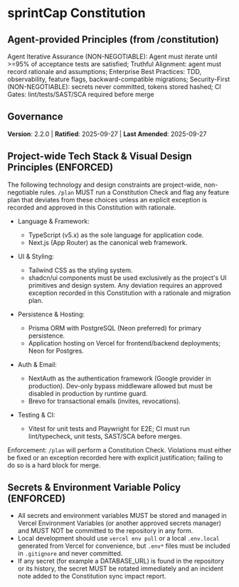 <!--
SYNC IMPACT REPORT
- Version change: auto -> 2.2.0
- Updated via apply-constitution.sh
-->

# sprintCap Constitution

## Agent-provided Principles (from /constitution)

Agent Iterative Assurance (NON-NEGOTIABLE): Agent must iterate until >=95% of acceptance tests are satisfied; Truthful Alignment: agent must record rationale and assumptions; Enterprise Best Practices: TDD, observability, feature flags, backward-compatible migrations; Security-First (NON-NEGOTIABLE): secrets never committed, tokens stored hashed; CI Gates: lint/tests/SAST/SCA required before merge

## Governance
**Version**: 2.2.0 | **Ratified**: 2025-09-27 | **Last Amended**: 2025-09-27

## Project-wide Tech Stack & Visual Design Principles (ENFORCED)
The following technology and design constraints are project-wide, non-negotiable rules. `/plan` MUST run a Constitution Check and flag any feature plan that deviates from these choices unless an explicit exception is recorded and approved in this Constitution with rationale.

- Language & Framework:
	- TypeScript (v5.x) as the sole language for application code.
	- Next.js (App Router) as the canonical web framework.

- UI & Styling:
	- Tailwind CSS as the styling system.
	- shadcn/ui components must be used exclusively as the project's UI primitives and design system. Any deviation requires an approved exception recorded in this Constitution with a rationale and migration plan.

- Persistence & Hosting:
	- Prisma ORM with PostgreSQL (Neon preferred) for primary persistence.
	- Application hosting on Vercel for frontend/backend deployments; Neon for Postgres.

- Auth & Email:
	- NextAuth as the authentication framework (Google provider in production). Dev-only bypass middleware allowed but must be disabled in production by runtime guard.
	- Brevo for transactional emails (invites, revocations).

- Testing & CI:
	- Vitest for unit tests and Playwright for E2E; CI must run lint/typecheck, unit tests, SAST/SCA before merges.

Enforcement: `/plan` will perform a Constitution Check. Violations must either be fixed or an exception recorded here with explicit justification; failing to do so is a hard block for merge.

## Secrets & Environment Variable Policy (ENFORCED)
- All secrets and environment variables MUST be stored and managed in Vercel Environment Variables (or another approved secrets manager) and MUST NOT be committed to the repository in any form.
- Local development should use `vercel env pull` or a local `.env.local` generated from Vercel for convenience, but `.env*` files must be included in `.gitignore` and never committed.
- If any secret (for example a DATABASE_URL) is found in the repository or its history, the secret MUST be rotated immediately and an incident note added to the Constitution sync impact report.


